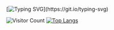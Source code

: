

[![Typing SVG](https://readme-typing-svg.demolab.com?font=Fira+Code&pause=1000&width=435&lines=Welecome+to+my+Github+Profile+page!;Please+feel+free+to+browse+through%EF%BC%8C;leave+comments%2C+fork%2C+or+even+;contribute+to+any+of+the+projects+;that+interest+you.)](https://git.io/typing-svg)



![Visitor Count](https://profile-counter.glitch.me/lcckkx/count.svg)
[![Top Langs](https://github-readme-stats.vercel.app/api/top-langs/?username=lcckkx)](https://github.com/lcckkx/github-readme-stats)


